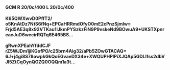 #### GCM R 20/0c/400 L 20/0c/400
**K65QWXwvD0PffT2/**<br/>**o5KnAtDz7NtS6fNq+EPCaHRRmdOfyO0mE2cPnzSjmlw=**<br/>**Frjd5AE3q8x92VTKau1lJkmPYSzkzFiN9P9vskeNd9BOwuA9+UKSTXpnreaeJuD6wecirRQTq6E465BS...**<br/><br/>
**gRwnXPEahYfddCJF**<br/>**rZ5WJDm1jiKGofPO/c25brn4Aig32/aPb5ZOwGTACAQ=**<br/>**6J+j4gi8S78owpkGkQoEGvaeDX34e+XWQUPHPlPiXJQAp5GDLIfss2dbVJI5ZtCqOynQGZQ0OQQm1a3t...**